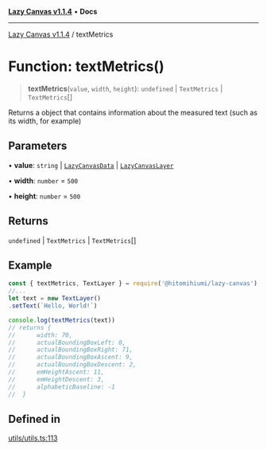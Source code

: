 [**Lazy Canvas v1.1.4**](../README.md) • **Docs**

***

[Lazy Canvas v1.1.4](../globals.md) / textMetrics

# Function: textMetrics()

> **textMetrics**(`value`, `width`, `height`): `undefined` \| `TextMetrics` \| `TextMetrics`[]

Returns a object that contains information about the measured text (such as its width, for example)

## Parameters

• **value**: `string` \| [`LazyCanvasData`](../interfaces/LazyCanvasData.md) \| [`LazyCanvasLayer`](../interfaces/LazyCanvasLayer.md)

• **width**: `number` = `500`

• **height**: `number` = `500`

## Returns

`undefined` \| `TextMetrics` \| `TextMetrics`[]

## Example

```ts
const { textMetrics, TextLayer } = require('@hitomihiumi/lazy-canvas')
//...
let text = new TextLayer()
.setText(`Hello, World!`)

console.log(textMetrics(text))
// returns {
//      width: 70,
//      actualBoundingBoxLeft: 0,
//      actualBoundingBoxRight: 71,
//      actualBoundingBoxAscent: 9,
//      actualBoundingBoxDescent: 2,
//      emHeightAscent: 11,
//      emHeightDescent: 3,
//      alphabeticBaseline: -1
//  }
```

## Defined in

[utils/utils.ts:113](https://github.com/hitomihiumi/lazy-canvas-ts/blob/2f56b7524690b04d018a0bb1b24e9f83eddf6fcf/src/utils/utils.ts#L113)

